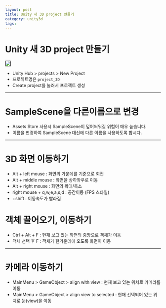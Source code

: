 ```yaml
---
layout: post
title: Unity 새 3D project 만들기
category: unity3d
tags:
---
```


# Unity 새 3D project 만들기

<img style='border:solid 1px black;' src="https://image.onethelab.com/resized/1714287824.jpg" />

* Unity Hub > projects > New Project
* 프로젝트명은 ```project_3D```
* Create project를 눌러서 프로젝트 생성

---

# SampleScene을 다른이름으로 변경
* Assets Store 사용시 SampleScene이 덮어씌워질 위험이 매우 높습니다.
* 이름을 변경하여 SampleScene 대신에 다른 이름을 사용하도록 합시다.

---

# 3D 화면 이동하기
* Alt + left mouse : 화면의 가운데를 기준으로 회전
* Alt + middle mouse : 화면을 상하좌우로 이동
* Alt + right mouse : 화면의 확대/축소
* right mouse + q,w,e,a,s,d : 공간이동 (FPS 스타일)
* +shift : 이동속도가 빨라짐

# 객체 끌어오기, 이동하기
* Ctrl + Alt + F : 현재 보고 있는 화면의 중앙으로 객체가 이동
* 객체 선택 후 F : 객체가 한가운데에 오도록 화면이 이동

---

# 카메라 이동하기
* MainMenu > GameObject > align with view : 현재 보고 있는 위치로 카메라를 이동
* MainMenu > GameObject > align view to selected : 현재 선택되어 있는 위치로 눈(view)을 이동